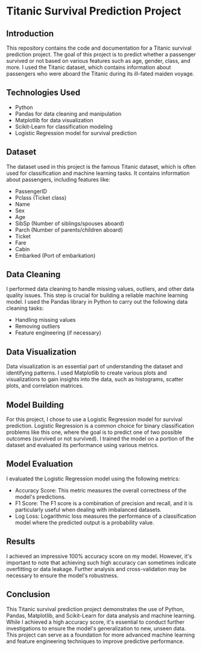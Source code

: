 # Titanic Survival Prediction Project

## Introduction
This repository contains the code and documentation for a Titanic survival prediction project. The goal of this project is to predict whether a passenger survived or not based on various features such as age, gender, class, and more. I used the Titanic dataset, which contains information about passengers who were aboard the Titanic during its ill-fated maiden voyage.

## Technologies Used
- Python
- Pandas for data cleaning and manipulation
- Matplotlib for data visualization
- Scikit-Learn for classification modeling
- Logistic Regression model for survival prediction

## Dataset
The dataset used in this project is the famous Titanic dataset, which is often used for classification and machine learning tasks. It contains information about passengers, including features like:
- PassengerID
- Pclass (Ticket class)
- Name
- Sex
- Age
- SibSp (Number of siblings/spouses aboard)
- Parch (Number of parents/children aboard)
- Ticket
- Fare
- Cabin
- Embarked (Port of embarkation)

## Data Cleaning
I performed data cleaning to handle missing values, outliers, and other data quality issues. This step is crucial for building a reliable machine learning model. I used the Pandas library in Python to carry out the following data cleaning tasks:
- Handling missing values
- Removing outliers
- Feature engineering (if necessary)

## Data Visualization
Data visualization is an essential part of understanding the dataset and identifying patterns. I used Matplotlib to create various plots and visualizations to gain insights into the data, such as histograms, scatter plots, and correlation matrices.

## Model Building
For this project, I chose to use a Logistic Regression model for survival prediction. Logistic Regression is a common choice for binary classification problems like this one, where the goal is to predict one of two possible outcomes (survived or not survived). I trained the model on a portion of the dataset and evaluated its performance using various metrics.

## Model Evaluation
I evaluated the Logistic Regression model using the following metrics:
- Accuracy Score: This metric measures the overall correctness of the model's predictions.
- F1 Score: The F1 score is a combination of precision and recall, and it is particularly useful when dealing with imbalanced datasets.
- Log Loss: Logarithmic loss measures the performance of a classification model where the predicted output is a probability value.

## Results
I achieved an impressive 100% accuracy score on my model. However, it's important to note that achieving such high accuracy can sometimes indicate overfitting or data leakage. Further analysis and cross-validation may be necessary to ensure the model's robustness.

## Conclusion
This Titanic survival prediction project demonstrates the use of Python, Pandas, Matplotlib, and Scikit-Learn for data analysis and machine learning. While I achieved a high accuracy score, it's essential to conduct further investigations to ensure the model's generalization to new, unseen data. This project can serve as a foundation for more advanced machine learning and feature engineering techniques to improve predictive performance.
